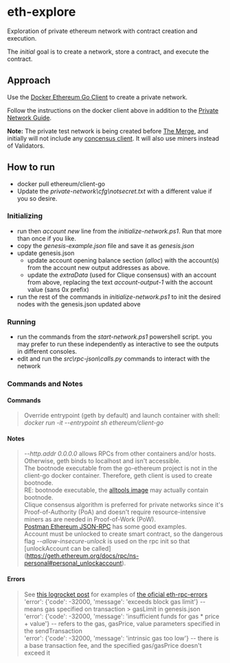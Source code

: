 # eth-explore
Exploration of private ethereum network with contract creation and execution.

The *initial* goal is to create a network, store a contract, and execute the contract.

## Approach

Use the [Docker Ethereum Go Client](https://hub.docker.com/r/ethereum/client-go/) to create a private network.

Follow the instructions on the docker client above in addition to the [Private Network Guide](https://geth.ethereum.org/docs/interface/private-network).

**Note:** The private test network is being created before [The Merge](https://geth.ethereum.org/docs/interface/merge), and initially will not include any [concensus client](https://geth.ethereum.org/docs/interface/consensus-clients).  It will also use miners instead of Validators.

## How to run
- docker pull ethereum/client-go
- Update the <em>private-network\cfg\notsecret.txt</em> with a different value if you so desire.

### Initializing
- run then <em>account new</em> line from the <em>initialize-network.ps1</em>.  Run that more than once if you like.
- copy the <em>genesis-example.json</em> file and save it as <em>genesis.json</em>
- update genesis.json
    - update account opening balance section (<em>alloc</em>) with the account(s) from the account new output addresses as above.
    - update the <em>extraData</em> (used for Clique consensus) with an account from above, replacing the text <em>account-output-1</em> with the account value (sans 0x prefix)
- run the rest of the commands in <em>initialize-network.ps1</em> to init the desired nodes with the genesis.json updated above

### Running
- run the commands from the <em>start-network.ps1</em> powershell script.  you may prefer to run these independently as interactive to see the outputs in different consoles.
- edit and run the <em>src\rpc-json\calls.py</em> commands to interact with the network

### Commands and Notes

#### Commands
> Override entrypoint (geth by default) and launch container with shell:   <em>docker run -it --entrypoint sh ethereum/client-go</em>
> 

#### Notes
> <em>--http.addr 0.0.0.0</em> allows RPCs from other containers and/or hosts.  Otherwise, geth binds to localhost and isn't accessible.  
> The bootnode executable from the go-ethereum project is not in the client-go docker container.  Therefore, geth client is used to create bootnode.  
> RE: bootnode executable, the [alltools image](https://geth.ethereum.org/docs/install-and-build/installing-geth#run-inside-docker-container) may actually contain bootnode.  
> Clique consensus algorithm is preferred for private networks since it's Proof-of-Authority (PoA) and doesn't require resource-intensive miners as are needed in Proof-of-Work (PoW).  
> [Postman Ethereum JSON-RPC](https://documenter.getpostman.com/view/4117254/ethereum-json-rpc/RVu7CT5J#7218b6e7-5e7f-da59-fe48-17838cce9731) has some good examples.  
> Account must be unlocked to create smart contract, so the dangerous flag <em>--allow-insecure-unlock</em> is used on the rpc init so that [unlockAccount can be called] (https://geth.ethereum.org/docs/rpc/ns-personal#personal_unlockaccount).  

#### Errors
> See [this logrocket post](https://blog.logrocket.com/understanding-resolving-metamask-error-codes/) for examples of [the oficial eth-rpc-errors](https://github.com/MetaMask/eth-rpc-errors/blob/main/src/error-constants.ts)
> 'error': {'code': -32000, 'message': 'exceeds block gas limit'} -- means gas specified on transaction > gasLimit in genesis.json  
> 'error': {'code': -32000, 'message': 'insufficient funds for gas * price + value'} -- refers to the gas, gasPrice, value parameters specified in the sendTransaction  
> 'error': {'code': -32000, 'message': 'intrinsic gas too low'} -- there is a base transaction fee, and the specified gas/gasPrice doesn't exceed it